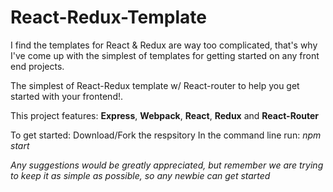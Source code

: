 # React-Redux-Template

I find the templates for React & Redux are way too complicated, that's why I've come up with the simplest of templates for getting started on any front end projects.

The simplest of React-Redux template w/ React-router to help you get started with your frontend!.

This project features: 
**Express**, **Webpack**, **React**, **Redux** and **React-Router**

To get started:
Download/Fork the respsitory
In the command line run: 
*npm start*


*Any suggestions would be greatly appreciated, but remember we are trying to keep it as simple as possible, so any newbie can get started*

